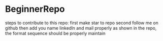 # BeginnerRepo
steps to contribute to this repo:
first make star to repo
second  follow me on github
then   add you name linkedln and mail properly as shown in the repo,
the format sequence should be properly maintain


